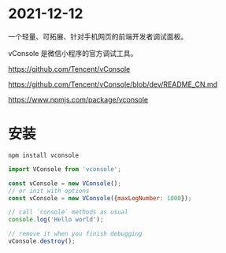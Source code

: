 # 2021-12-12

一个轻量、可拓展、针对手机网页的前端开发者调试面板。

vConsole 是微信小程序的官方调试工具。

https://github.com/Tencent/vConsole

https://github.com/Tencent/vConsole/blob/dev/README_CN.md

https://www.npmjs.com/package/vconsole

# 安装

```
npm install vconsole
```

```js
import VConsole from 'vconsole';

const vConsole = new VConsole();
// or init with options
const vConsole = new VConsole({maxLogNumber: 1000});

// call `console` methods as usual
console.log('Hello world');

// remove it when you finish debugging
vConsole.destroy();
```
